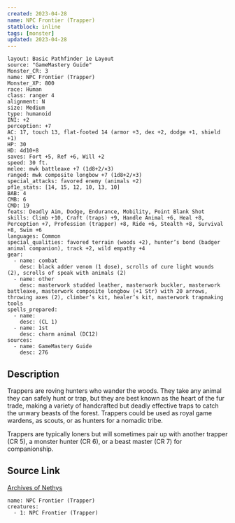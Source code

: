 ```yaml
---
created: 2023-04-28
name: NPC Frontier (Trapper)
statblock: inline
tags: [monster]
updated: 2023-04-28
---
```

```statblock
layout: Basic Pathfinder 1e Layout
source: "GameMastery Guide"
Monster_CR: 3
name: NPC Frontier (Trapper)
Monster_XP: 800
race: Human
class: ranger 4
alignment: N
size: Medium
type: humanoid
INI: +2
perception: +7
AC: 17, touch 13, flat-footed 14 (armor +3, dex +2, dodge +1, shield +1)
HP: 30
HD: 4d10+8
saves: Fort +5, Ref +6, Will +2
speed: 30 ft.
melee: mwk battleaxe +7 (1d8+2/×3)
ranged: mwk composite longbow +7 (1d8+2/×3)
special_attacks: favored enemy (animals +2)
pf1e_stats: [14, 15, 12, 10, 13, 10]
BAB: 4
CMB: 6
CMD: 19
feats: Deadly Aim, Dodge, Endurance, Mobility, Point Blank Shot
skills: Climb +10, Craft (traps) +9, Handle Animal +6, Heal +8, Perception +7, Profession (trapper) +8, Ride +6, Stealth +8, Survival +8, Swim +6
languages: Common
special_qualities: favored terrain (woods +2), hunter’s bond (badger animal companion), track +2, wild empathy +4
gear:
  - name: combat
    desc: black adder venom (1 dose), scrolls of cure light wounds (2), scrolls of speak with animals (2)
  - name: other
    desc: masterwork studded leather, masterwork buckler, masterwork battleaxe, masterwork composite longbow (+1 Str) with 20 arrows, throwing axes (2), climber’s kit, healer’s kit, masterwork trapmaking tools
spells_prepared:
  - name:
    desc: (CL 1)
  - name: 1st
    desc: charm animal (DC12)
sources:
  - name: GameMastery Guide
    desc: 276
```
## Description
Trappers are roving hunters who wander the woods. They take any animal they can safely hunt or trap, but they are best known as the heart of the fur trade, making a variety of handcrafted but deadly effective traps to catch the unwary beasts of the forest. Trappers could be used as royal game wardens, as scouts, or as hunters for a nomadic tribe.

Trappers are typically loners but will sometimes pair up with another trapper (CR 5), a monster hunter (CR 6), or a beast master (CR 7) for companionship.
## Source Link
[Archives of Nethys](https://aonprd.com/NPCDisplay.aspx?ItemName=Frontier%20(Trapper))
```encounter-table
name: NPC Frontier (Trapper)
creatures:
  - 1: NPC Frontier (Trapper)
```
